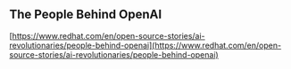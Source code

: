 ## The People Behind OpenAI
  
  [https://www.redhat.com/en/open-source-stories/ai-revolutionaries/people-behind-openai](https://www.redhat.com/en/open-source-stories/ai-revolutionaries/people-behind-openai)
